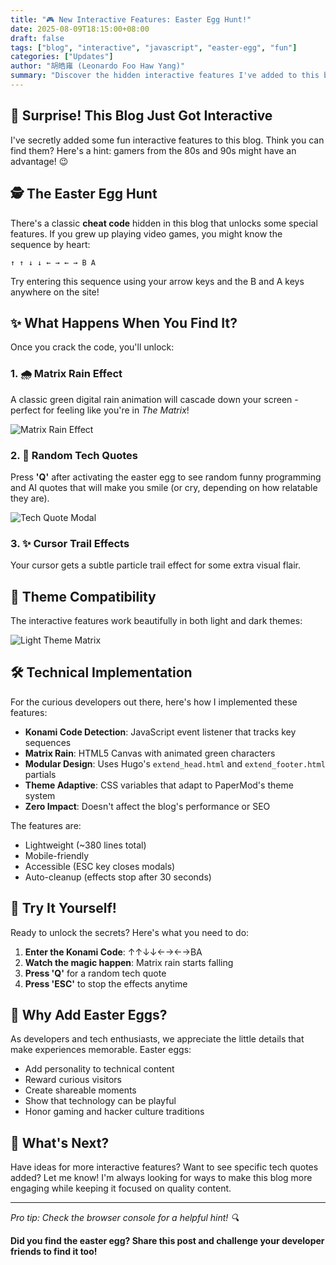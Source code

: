 ```yaml
---
title: "🎮 New Interactive Features: Easter Egg Hunt!"
date: 2025-08-09T18:15:00+08:00
draft: false
tags: ["blog", "interactive", "javascript", "easter-egg", "fun"]
categories: ["Updates"]
author: "胡皓雍 (Leonardo Foo Haw Yang)"
summary: "Discover the hidden interactive features I've added to this blog - including the classic Konami Code easter egg, Matrix rain animation, and random tech quotes!"
---
```


## 🎉 Surprise! This Blog Just Got Interactive

I've secretly added some fun interactive features to this blog. Think you can find them? Here's a hint: gamers from the 80s and 90s might have an advantage! 😉

## 🕵️ The Easter Egg Hunt

There's a classic **cheat code** hidden in this blog that unlocks some special features. If you grew up playing video games, you might know the sequence by heart:

```
↑ ↑ ↓ ↓ ← → ← → B A
```

Try entering this sequence using your arrow keys and the B and A keys anywhere on the site!

## ✨ What Happens When You Find It?

Once you crack the code, you'll unlock:

### 1. 🌧️ Matrix Rain Effect
A classic green digital rain animation will cascade down your screen - perfect for feeling like you're in *The Matrix*!

![Matrix Rain Effect](/images/demo/matrix-rain-effect.png)

### 2. 💬 Random Tech Quotes
Press **'Q'** after activating the easter egg to see random funny programming and AI quotes that will make you smile (or cry, depending on how relatable they are).

![Tech Quote Modal](/images/demo/tech-quote-modal.png)

### 3. ✨ Cursor Trail Effects
Your cursor gets a subtle particle trail effect for some extra visual flair.

## 🎨 Theme Compatibility

The interactive features work beautifully in both light and dark themes:

![Light Theme Matrix](/images/demo/light-theme-matrix.png)

## 🛠️ Technical Implementation

For the curious developers out there, here's how I implemented these features:

- **Konami Code Detection**: JavaScript event listener that tracks key sequences
- **Matrix Rain**: HTML5 Canvas with animated green characters
- **Modular Design**: Uses Hugo's `extend_head.html` and `extend_footer.html` partials
- **Theme Adaptive**: CSS variables that adapt to PaperMod's theme system
- **Zero Impact**: Doesn't affect the blog's performance or SEO

The features are:
- Lightweight (~380 lines total)
- Mobile-friendly
- Accessible (ESC key closes modals)
- Auto-cleanup (effects stop after 30 seconds)

## 🚀 Try It Yourself!

Ready to unlock the secrets? Here's what you need to do:

1. **Enter the Konami Code**: ↑↑↓↓←→←→BA
2. **Watch the magic happen**: Matrix rain starts falling
3. **Press 'Q'** for a random tech quote
4. **Press 'ESC'** to stop the effects anytime

## 🎯 Why Add Easter Eggs?

As developers and tech enthusiasts, we appreciate the little details that make experiences memorable. Easter eggs:

- Add personality to technical content
- Reward curious visitors
- Create shareable moments
- Show that technology can be playful
- Honor gaming and hacker culture traditions

## 💭 What's Next?

Have ideas for more interactive features? Want to see specific tech quotes added? Let me know! I'm always looking for ways to make this blog more engaging while keeping it focused on quality content.

---

*Pro tip: Check the browser console for a helpful hint! 🔍*

**Did you find the easter egg? Share this post and challenge your developer friends to find it too!**